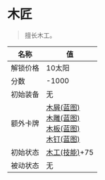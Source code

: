# 木匠  
> 擅长木工。  
  
名称  |  值  
----  |  ----  
解锁价格  |  10太阳  
分数  |  -1000  
初始装备  |  无  
额外卡牌  |  [木屑(蓝图)](Bp_WoodShavings.md)<br>[木雕(蓝图)](Bp_WoodCarvings.md)<br>[木板(蓝图)](Bp_Planks.md)<br>[木钉(蓝图)](Bp_Treenails.md)  
初始状态  |  [木工(技能)](Skill_Woodworking.md)+75  
被动状态  |  无  
